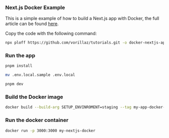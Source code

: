 ### Next.js Docker Example

This is a simple example of how to build a Next.js app with Docker, the full article can be found [here](https://vorillaz.com/nextjs-docker).

Copy the code with the following command:

```bash
npx ploff https://github.com/vorillaz/tutorials.git -o docker-nextjs-app
```

### Run the app

```bash
pnpm install

mv .env.local.sample .env.local

pnpm dev
```

### Build the Docker image

```bash
docker build --build-arg SETUP_ENVINROMENT=staging --tag my-app-docker-staging .
```

### Run the docker container

```bash
docker run -p 3000:3000 my-nextjs-docker
```
